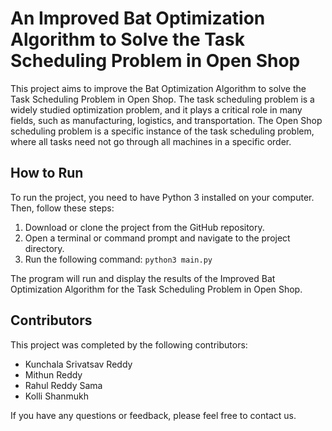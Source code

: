 
# An Improved Bat Optimization Algorithm to Solve the Task Scheduling Problem in Open Shop

This project aims to improve the Bat Optimization Algorithm to solve the Task Scheduling Problem in Open Shop. The task scheduling problem is a widely studied optimization problem, and it plays a critical role in many fields, such as manufacturing, logistics, and transportation. The Open Shop scheduling problem is a specific instance of the task scheduling problem, where all tasks need not go through all machines in a specific order.

## How to Run

To run the project, you need to have Python 3 installed on your computer. Then, follow these steps:

1. Download or clone the project from the GitHub repository.
2. Open a terminal or command prompt and navigate to the project directory.
3. Run the following command: `python3 main.py`

The program will run and display the results of the Improved Bat Optimization Algorithm for the Task Scheduling Problem in Open Shop.

## Contributors

This project was completed by the following contributors:

- Kunchala Srivatsav Reddy 
- Mithun Reddy
- Rahul Reddy Sama
- Kolli Shanmukh

If you have any questions or feedback, please feel free to contact us.
